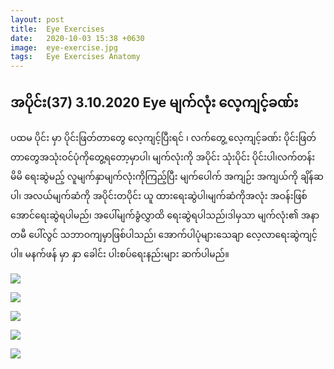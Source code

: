 ```yaml
---
layout: post
title:  Eye Exercises
date:   2020-10-03 15:38 +0630
image:  eye-exercise.jpg
tags:   Eye Exercises Anatomy 
---
```

## အပိုင်း(37) 3.10.2020 Eye မျက်လုံး လေ့ကျင့်ခဏ်း
ပထမ ပိုင်း မှာ ပိုင်းဖြတ်တာတွေ လေ့ကျင့်ပြီးရင် ၊ လက်တွေ့ လေ့ကျင့်ခဏ်း ပိုင်းဖြတ်တာတွေအသုံးဝင်ပုံကိုတွေ့ရတော့မှာပါ၊ မျက်လုံးကို အပိုင်း သုံးပိုင်း ပိုင်းပါ၊လက်တန်း မိမိ ရေးဆွဲမည့် လူမျက်နှာမျက်လုံးကိုကြည့်ပြီး မျက်ပေါက် အကျဉ်း အကျယ်ကို ချိန်ဆပါ၊ အလယ်မျက်ဆံကို အပိုင်းတပိုင်း ယူ ထားရေးဆွဲပါ၊မျက်ဆံကိုအလုံး အဝန်းဖြစ်အောင်ရေးဆွဲရပါမည်၊ အပေါ်မျက်ခွံလွှာထိ ရေးဆွဲရပါသည်၊ဒါမှသာ မျက်လုံး၏ အနာတမီ ပေါ်လွင် သဘာဝကျမှာဖြစ်ပါသည်၊ အောက်ပါပုံများသေချာ လေ့လာရေးဆွဲကျင့်ပါ။ မနက်ဖန် မှာ နှာ ခေါင်း ပါးစပ်ရေးနည်းများ ဆက်ပါမည်။

![]({{site.baseurl}}/img/eye-exercise/01.jpg)

![]({{site.baseurl}}/img/eye-exercise/02.jpg)

![]({{site.baseurl}}/img/eye-exercise/03.jpg)

![]({{site.baseurl}}/img/eye-exercise/04.jpg)

![]({{site.baseurl}}/img/eye-exercise/05.jpg)

